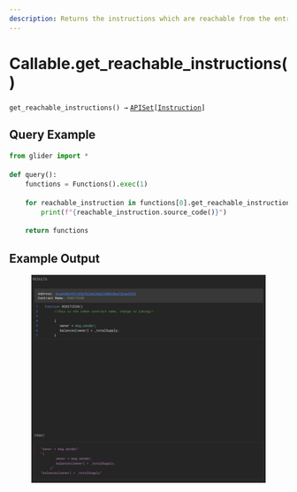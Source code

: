 ```yaml
---
description: Returns the instructions which are reachable from the entry node
---
```


# Callable.get\_reachable\_instructions()

`get_reachable_instructions() →` [`APISet`](../iterables/apiset.md)`[`[`Instruction`](../instruction/)`]`

## Query Example

```python
from glider import *

def query():
    functions = Functions().exec(1) 
  
    for reachable_instruction in functions[0].get_reachable_instructions():
        print(f"{reachable_instruction.source_code()}")

    return functions
```

## Example Output

<figure><img src="../../.gitbook/assets/image (1) (1) (1) (1) (1) (1) (1).png" alt=""><figcaption></figcaption></figure>
